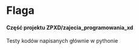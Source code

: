 # Flaga

#### Część projektu ZPXD/zajecia_programowania_xd

Testy kodów napisanych głównie w pythonie